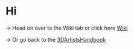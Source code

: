 # Hi
-> Head on over to the Wiki tab or click here [Wiki](https://github.com/Epicrex/AnatomyForArtists/wiki)

-> Or go back to the [3DArtistsHandbook](https://github.com/Epicrex/3DArtistsHandbook/wiki)
